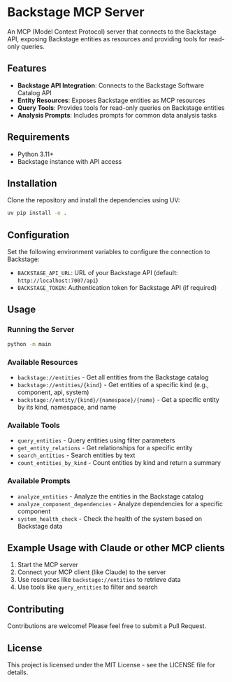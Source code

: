 # Backstage MCP Server

An MCP (Model Context Protocol) server that connects to the Backstage API, exposing Backstage entities as resources and providing tools for read-only queries.

## Features

- **Backstage API Integration**: Connects to the Backstage Software Catalog API
- **Entity Resources**: Exposes Backstage entities as MCP resources
- **Query Tools**: Provides tools for read-only queries on Backstage entities
- **Analysis Prompts**: Includes prompts for common data analysis tasks

## Requirements

- Python 3.11+
- Backstage instance with API access

## Installation

Clone the repository and install the dependencies using UV:

```bash
uv pip install -e .
```

## Configuration

Set the following environment variables to configure the connection to Backstage:

- `BACKSTAGE_API_URL`: URL of your Backstage API (default: `http://localhost:7007/api`)
- `BACKSTAGE_TOKEN`: Authentication token for Backstage API (if required)

## Usage

### Running the Server

```bash
python -m main
```

### Available Resources

- `backstage://entities` - Get all entities from the Backstage catalog
- `backstage://entities/{kind}` - Get entities of a specific kind (e.g., component, api, system)
- `backstage://entity/{kind}/{namespace}/{name}` - Get a specific entity by its kind, namespace, and name

### Available Tools

- `query_entities` - Query entities using filter parameters
- `get_entity_relations` - Get relationships for a specific entity
- `search_entities` - Search entities by text
- `count_entities_by_kind` - Count entities by kind and return a summary

### Available Prompts

- `analyze_entities` - Analyze the entities in the Backstage catalog
- `analyze_component_dependencies` - Analyze dependencies for a specific component
- `system_health_check` - Check the health of the system based on Backstage data

## Example Usage with Claude or other MCP clients

1. Start the MCP server
2. Connect your MCP client (like Claude) to the server
3. Use resources like `backstage://entities` to retrieve data
4. Use tools like `query_entities` to filter and search

## Contributing

Contributions are welcome! Please feel free to submit a Pull Request.

## License

This project is licensed under the MIT License - see the LICENSE file for details.